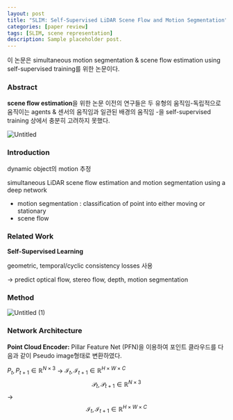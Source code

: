 ```yaml
---
layout: post
title: "SLIM: Self-Supervised LiDAR Scene Flow and Motion Segmentation"
categories: [paper review]
tags: [SLIM, scene representation]
description: Sample placeholder post.
---
```


이 논문은 simultaneous motion segmentation & scene flow estimation using self-supervised training를 위한 논문이다.
### Abstract
**scene flow estimation**을 위한 논문
이전의 연구들은 두 유형의 움직임-독립적으로 움직이는 agents & 센서의 움직임과 일관된 배경의 움직임  -을 self-supervised training 상에서 충분히 고려하지 못했다.

![Untitled](https://github.com/eunseon02/eunseon02.github.io/assets/108911413/78d4793a-83d8-4747-826d-225a3710aad5)


### Introduction
dynamic object의 motion 추정

simultaneous LiDAR scene flow estimation and motion segmentation using a
deep network

- motion segmentation : classification of point into either moving or stationary
- scene flow

### Related Work
**Self-Supervised Learning**

geometric, temporal/cyclic consistency losses 사용

→ predict optical flow, stereo flow, depth,  motion segmentation


### Method
![Untitled (1)](https://github.com/eunseon02/eunseon02.github.io/assets/108911413/9dca53f8-1918-4718-921a-af2d212fbbcb)

### Network Architecture
**Point Cloud Encoder:**
Pillar Feature Net (PFN)을 이용하여 포인트 클라우드를 다음과 같이 Pseudo image형태로 변환하였다.


${P}_t, {P}_{t+1}\in \mathbb{R}^{N \times 3}$ → $\mathcal{I}_t, \mathcal{I}_{t+1}\in \mathbb{R}^{H \times W \times C}$
$$\mathcal{P}_t, \mathcal{P}_{t+1}\in \mathbb{R}^{N \times 3}$$ → $$\mathcal{I}_t, \mathcal{I}_{t+1}\in \mathbb{R}^{H \times W \times C}$$

